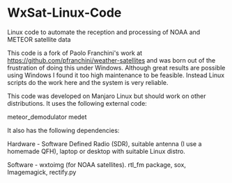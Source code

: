 # WxSat-Linux-Code
Linux code to automate the reception and processing of NOAA and METEOR satellite data

This code is a fork of Paolo Franchini's work at https://github.com/pfranchini/weather-satellites and was born out of the frustration of doing this under Windows. Although great results are possible using Windows I found it too high maintenance to be feasible. Instead Linux scripts do the work here and the system is very reliable.

This code was developed on Manjaro Linux but should work on other distributions. It uses the following external code:

meteor_demodulator
medet

It also has the following dependencies:

Hardware - Software Defined Radio (SDR), suitable antenna (I use a homemade QFH), laptop or desktop with suitable Linux distro.

Software - wxtoimg (for NOAA satellites). rtl_fm package, sox, Imagemagick, rectify.py
